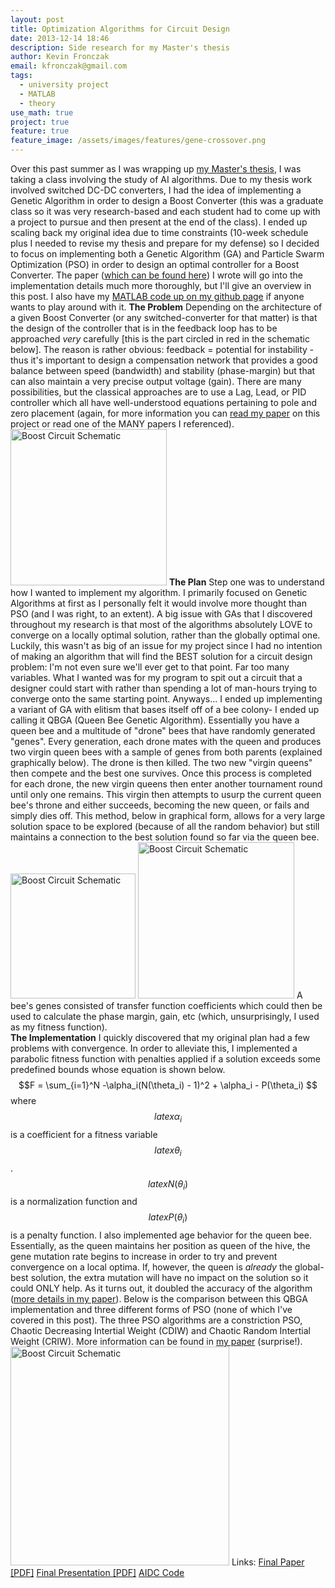 ```yaml
---
layout: post
title: Optimization Algorithms for Circuit Design
date: 2013-12-14 18:46
description: Side research for my Master's thesis
author: Kevin Fronczak
email: kfronczak@gmail.com
tags:
  - university project
  - MATLAB
  - theory
use_math: true
project: true
feature: true
feature_image: /assets/images/features/gene-crossover.png
---
```


Over this past summer as I was wrapping up <a href="http://kevinfronczak.com/blog/electrical-engineering/stability-analysis-of-boost-converters-for-ics/">my Master's thesis</a>, I was taking a class involving the study of AI algorithms.  Due to my thesis work involved switched DC-DC converters, I had the idea of implementing a Genetic Algorithm in order to design a Boost Converter (this was a graduate class so it was very research-based and each student had to come up with a project to pursue and then present at the end of the class).  I ended up scaling back my original idea due to time constraints (10-week schedule plus I needed to revise my thesis and prepare for my defense) so I decided to focus on implementing both a Genetic Algorithm (GA) and Particle Swarm Optimization (PSO) in order to design an optimal controller for a Boost Converter.
The paper (<a href="http://kevinfronczak.com/documents/aidc/Fronczak_Comparison_of_Optimization_Algorithms_for_Boost_Converter_Controller_Design_2013.pdf">which can be found here</a>) I wrote will go into the implementation details much more thoroughly, but I'll give an overview in this post.  I also have my <a href="http://github.com/fronzbot/aidc">MATLAB code up on my github page</a> if anyone wants to play around with it. 
<strong>The Problem</strong>
Depending on the architecture of a given Boost Converter (or any switched-converter for that matter) is that the design of the controller that is in the feedback loop has to be approached <em>very</em> carefully [this is the part circled in red in the schematic below].  The reason is rather obvious: feedback = potential for instability - thus it's important to design a compensation network that provides a good balance between speed (bandwidth) and stability (phase-margin) but that can also maintain a very precise output voltage (gain).  There are many possibilities, but the classical approaches are to use a Lag, Lead, or PID controller which all have well-understood equations pertaining to pole and zero placement (again, for more information you can <a href="http://kevinfronczak.com/documents/aidc/Fronczak_Comparison_of_Optimization_Algorithms_for_Boost_Converter_Controller_Design_2013.pdf">read my paper</a> on this project or read one of the MANY papers I referenced).
<a href="http://kevinfronczak.com/documents/aidc/boost_circuit_ideal_hl.png" target="_blank"><img class="aligncenter" alt="Boost Circuit Schematic" src="{{ site.baseurl }}/assets/boost_circuit_ideal_hl.png" height="250" /></a>
<strong>The Plan</strong>
Step one was to understand how I wanted to implement my algorithm.  I primarily focused on Genetic Algorithms at first as I personally felt it would involve more thought than PSO (and I was right, to an extent).  A big issue with GAs that I discovered throughout my research is that most of the algorithms absolutely LOVE to converge on a locally optimal solution, rather than the globally optimal one.  Luckily, this wasn't as big of an issue for my project since I had no intention of making an algorithm that will find the BEST solution for a circuit design problem: I'm not even sure we'll ever get to that point.  Far too many variables.  What I wanted was for my program to spit out a circuit that a designer could start with rather than spending a lot of man-hours trying to converge onto the same starting point.
Anyways...
I ended up implementing a variant of GA with elitism that bases itself off of a bee colony- I ended up calling it QBGA (Queen Bee Genetic Algorithm).  Essentially you have a queen bee and a multitude of "drone" bees that have randomly generated "genes".  Every generation, each drone mates with the queen and produces two virgin queen bees with a sample of genes from both parents (explained graphically below).  The drone is then killed.  The two new "virgin queens" then compete and the best one survives.  Once this process is completed for each drone, the new virgin queens then enter another tournament round until only one remains.  This virgin then attempts to usurp the current queen bee's throne and either succeeds, becoming the new queen, or fails and simply dies off.  This method, below in graphical form, allows for a very large solution space to be explored (because of all the random behavior) but still maintains a connection to the best solution found so far via the queen bee.
<a href="http://kevinfronczak.com/documents/aidc/crossover.png" target="_blank"><img class="aligncenter" alt="Boost Circuit Schematic" src="{{ site.baseurl }}/assets/crossover.png" height="200" /></a>
<a href="http://kevinfronczak.com/documents/aidc/QBGA_Flowchart.png" target="_blank"><img class="aligncenter" alt="Boost Circuit Schematic" src="{{ site.baseurl }}/assets/QBGA_Flowchart.png" width="250" /></a>
A bee's genes consisted of transfer function coefficients which could then be used to calculate the phase margin, gain, etc (which, unsurprisingly, I used as my fitness function).  
<strong>The Implementation</strong>
I quickly discovered that my original plan had a few problems with convergence.  In order to alleviate this, I implemented a parabolic fitness function with penalties applied if a solution exceeds some predefined bounds whose equation is shown below.
$$F = \sum_{i=1}^N -\alpha_i(N(\theta_i) - 1)^2 + \alpha_i - P(\theta_i) $$
where $$latex \alpha_i $$ is a coefficient for a fitness variable $$latex \theta_i $$.  $$latex N(\theta_i) $$ is a normalization function and $$latex P(\theta_i) $$ is a penalty function.
I also implemented age behavior for the queen bee.  Essentially, as the queen maintains her position as queen of the hive, the gene mutation rate begins to increase in order to try and prevent convergence on a local optima.  If, however, the queen is <em>already</em> the global-best solution, the extra mutation will have no impact on the solution so it could ONLY help.  As it turns out, it doubled the accuracy of the algorithm (<a href="http://kevinfronczak.com/documents/aidc/Fronczak_Comparison_of_Optimization_Algorithms_for_Boost_Converter_Controller_Design_2013.pdf">more details in my paper</a>).
Below is the comparison between this QBGA implementation and three different forms of PSO (none of which I've covered in this post).  The three PSO algorithms are a constriction PSO, Chaotic Decreasing Intertial Weight (CDIW) and Chaotic Random Intertial Weight (CRIW).  More information can be found in <a href="http://kevinfronczak.com/documents/aidc/Fronczak_Comparison_of_Optimization_Algorithms_for_Boost_Converter_Controller_Design_2013.pdf">my paper</a> (surprise!).
<a href="http://kevinfronczak.com/documents/aidc/fit_converge.png" target="_blank"><img class="aligncenter" alt="Boost Circuit Schematic" src="{{ site.baseurl }}/assets/fit_converge.png" width="350" /></a>
Links:
<a href="http://kevinfronczak.com/documents/aidc/Fronczak_Comparison_of_Optimization_Algorithms_for_Boost_Converter_Controller_Design_2013.pdf">Final Paper [PDF]</a>
<a href="http://kevinfronczak.com/documents/aidc/Fronczak_AI_Presentation.pdf">Final Presentation [PDF]</a>
<a href="http://github.com/fronzbot/aidc">AIDC Code</a>
